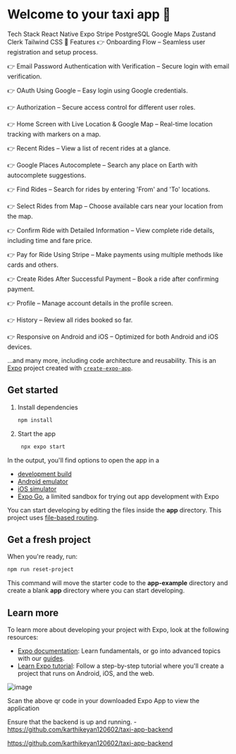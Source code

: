 # Welcome to your taxi app 👋


Tech Stack
      React Native
      Expo
      Stripe
      PostgreSQL
      Google Maps
      Zustand
      Clerk
      Tailwind CSS
🔋 Features
👉 Onboarding Flow – Seamless user registration and setup process.

👉 Email Password Authentication with Verification – Secure login with email verification.

👉 OAuth Using Google – Easy login using Google credentials.

👉 Authorization – Secure access control for different user roles.

👉 Home Screen with Live Location & Google Map – Real-time location tracking with markers on a map.

👉 Recent Rides – View a list of recent rides at a glance.

👉 Google Places Autocomplete – Search any place on Earth with autocomplete suggestions.

👉 Find Rides – Search for rides by entering 'From' and 'To' locations.

👉 Select Rides from Map – Choose available cars near your location from the map.

👉 Confirm Ride with Detailed Information – View complete ride details, including time and fare price.

👉 Pay for Ride Using Stripe – Make payments using multiple methods like cards and others.

👉 Create Rides After Successful Payment – Book a ride after confirming payment.

👉 Profile – Manage account details in the profile screen.

👉 History – Review all rides booked so far.

👉 Responsive on Android and iOS – Optimized for both Android and iOS devices.

…and many more, including code architecture and reusability.
This is an [Expo](https://expo.dev) project created with [`create-expo-app`](https://www.npmjs.com/package/create-expo-app).

## Get started

1. Install dependencies

   ```bash
   npm install
   ```

2. Start the app

   ```bash
    npx expo start
   ```

In the output, you'll find options to open the app in a

- [development build](https://docs.expo.dev/develop/development-builds/introduction/)
- [Android emulator](https://docs.expo.dev/workflow/android-studio-emulator/)
- [iOS simulator](https://docs.expo.dev/workflow/ios-simulator/)
- [Expo Go](https://expo.dev/go), a limited sandbox for trying out app development with Expo

You can start developing by editing the files inside the **app** directory. This project uses [file-based routing](https://docs.expo.dev/router/introduction).

## Get a fresh project

When you're ready, run:

```bash
npm run reset-project
```

This command will move the starter code to the **app-example** directory and create a blank **app** directory where you can start developing.

## Learn more

To learn more about developing your project with Expo, look at the following resources:

- [Expo documentation](https://docs.expo.dev/): Learn fundamentals, or go into advanced topics with our [guides](https://docs.expo.dev/guides).
- [Learn Expo tutorial](https://docs.expo.dev/tutorial/introduction/): Follow a step-by-step tutorial where you'll create a project that runs on Android, iOS, and the web.

![image](https://github.com/user-attachments/assets/ff8086e4-6fc8-4ed4-a64f-fc12b8df4909)

Scan the above qr code in your downloaded Expo App to view the application

Ensure that the backend is up and running.
  -https://github.com/karthikeyan120602/taxi-app-backend








https://github.com/karthikeyan120602/taxi-app-backend
